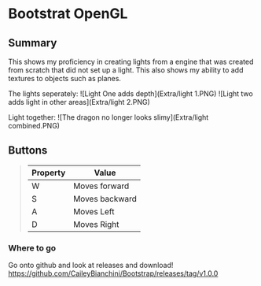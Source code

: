 # Bootstrat OpenGL

## Summary
This shows my proficiency in creating lights from a engine that was created from scratch that did not set up a light.
This also shows my ability to add textures to objects such as planes.  

The lights seperately:
![Light One adds depth](Extra/light 1.PNG)
![Light two adds light in other areas](Extra/light 2.PNG)

Light together:
![The dragon no longer looks slimy](Extra/light combined.PNG)

## Buttons
> **Property**  | **Value**
> --------------|--------------------------------
> W             | Moves forward
> S             | Moves backward
> A             | Moves Left
> D             | Moves Right

### Where to go 

Go onto github and look at releases and download!
https://github.com/CaileyBianchini/Bootstrap/releases/tag/v1.0.0